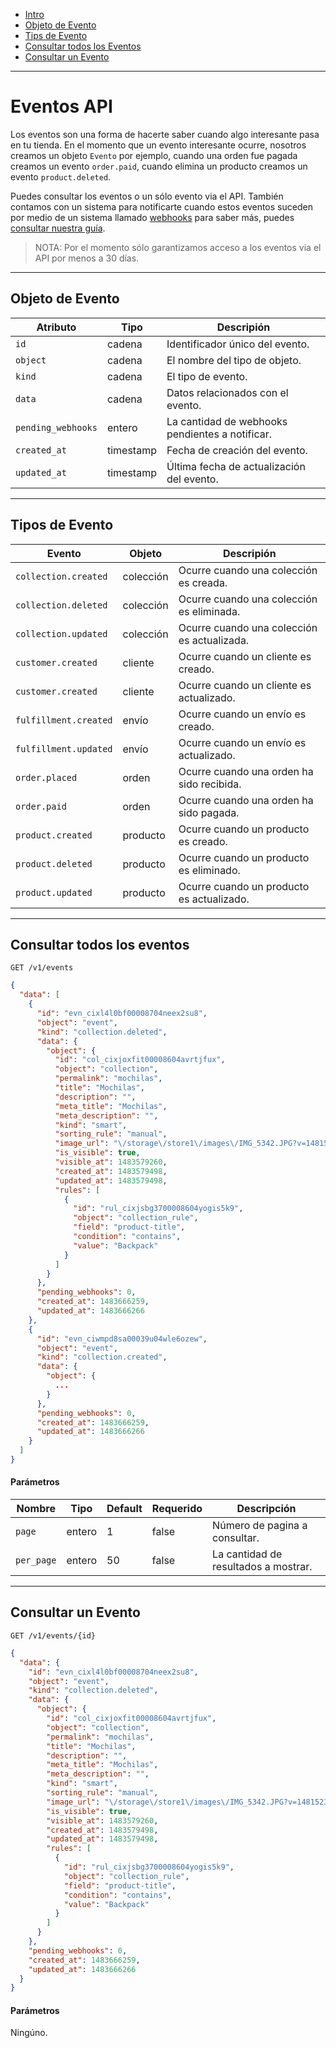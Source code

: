 - [Intro](#intro)
- [Objeto de Evento](#objeto-de-evento)
- [Tips de Evento](#tipos-de-evento)
- [Consultar todos los Eventos](#consultar-todos-los-eventos)
- [Consultar un Evento](#consultar-un-evento)

***

<a name="intro"></a>
# Eventos API

Los eventos son una forma de hacerte saber cuando algo interesante pasa en tu tienda. En el momento que un evento interesante ocurre, nosotros creamos un objeto `Evento` por ejemplo, cuando una orden fue pagada creamos un evento `order.paid`, cuando elimina un producto creamos un evento `product.deleted`.

Puedes consultar los eventos o un sólo evento via el API. También contamos con un sistema para notificarte cuando estos eventos suceden por medio de un sistema llamado [webhooks](/ayuda/desarrolladores/webhooks) para saber más, puedes [consultar nuestra guía](/ayuda/desarrolladores/webhooks).

> NOTA: Por el momento sólo garantizamos acceso a los eventos via el API por menos a 30 días.

---

<a name="objeto-de-evento"></a>
## Objeto de Evento

| Atributo           | Tipo      | Descripión                                                           |
|--------------------|-----------|----------------------------------------------------------------------|
| `id`               | cadena    | Identificador único del evento.                                      |
| `object`           | cadena    | El nombre del tipo de objeto.                                        |
| `kind`             | cadena    | El tipo de evento.                                                   |
| `data`             | cadena    | Datos relacionados con el evento.                                    |
| `pending_webhooks` | entero    | La cantidad de webhooks pendientes a notificar.                      |
| `created_at`       | timestamp | Fecha de creación del evento.                                        |
| `updated_at`       | timestamp | Última fecha de actualización del evento.                            |

---

<a name="tipos-de-evento"></a>
## Tipos de Evento

| Evento                | Objeto    | Descripión                                                          |
|-----------------------|-----------|---------------------------------------------------------------------|
| `collection.created`  | colección | Ocurre cuando una colección es creada.                              |
| `collection.deleted`  | colección | Ocurre cuando una colección es eliminada.                           |
| `collection.updated`  | colección | Ocurre cuando una colección es actualizada.                         |
| `customer.created`    | cliente   | Ocurre cuando un cliente es creado.                                 |
| `customer.created`    | cliente   | Ocurre cuando un cliente es actualizado.                            |
| `fulfillment.created` | envío     | Ocurre cuando un envío es creado.                                   |
| `fulfillment.updated` | envío     | Ocurre cuando un envío es actualizado.                              |
| `order.placed`        | orden     | Ocurre cuando una orden ha sido recibida.                           |
| `order.paid`          | orden     | Ocurre cuando una orden ha sido pagada.                             |
| `product.created`     | producto  | Ocurre cuando un producto es creado.                                |
| `product.deleted`     | producto  | Ocurre cuando un producto es eliminado.                             |
| `product.updated`     | producto  | Ocurre cuando un producto es actualizado.                           |

---

<a name="consultar-todos-los-eventos"></a>
## Consultar todos los eventos

```
GET /v1/events
```

```json
{
  "data": [
    {
      "id": "evn_cixl4l0bf00008704neex2su8",
      "object": "event",
      "kind": "collection.deleted",
      "data": {
        "object": {
          "id": "col_cixjoxfit00008604avrtjfux",
          "object": "collection",
          "permalink": "mochilas",
          "title": "Mochilas",
          "description": "",
          "meta_title": "Mochilas",
          "meta_description": "",
          "kind": "smart",
          "sorting_rule": "manual",
          "image_url": "\/storage\/store1\/images\/IMG_5342.JPG?v=1481523968",
          "is_visible": true,
          "visible_at": 1483579260,
          "created_at": 1483579498,
          "updated_at": 1483579498,
          "rules": [
            {
              "id": "rul_cixjsbg3700008604yogis5k9",
              "object": "collection_rule",
              "field": "product-title",
              "condition": "contains",
              "value": "Backpack"
            }
          ]
        }
      },
      "pending_webhooks": 0,
      "created_at": 1483666259,
      "updated_at": 1483666266
    },
    {
      "id": "evn_ciwmpd8sa00039u04wle6ozew",
      "object": "event",
      "kind": "collection.created",
      "data": {
        "object": {
          ...
        }
      },
      "pending_webhooks": 0,
      "created_at": 1483666259,
      "updated_at": 1483666266
    }
  ]
}
```

#### Parámetros

| Nombre     | Tipo   | Default | Requerido | Descripción                          |
|------------|--------|---------|-----------|--------------------------------------|
| `page`     | entero | 1       | false     | Número de pagina a consultar.        |
| `per_page` | entero | 50      | false     | La cantidad de resultados a mostrar. |

---

<a name="consultar-un-evento"></a>
## Consultar un Evento

```
GET /v1/events/{id}
```

```json
{
  "data": {
    "id": "evn_cixl4l0bf00008704neex2su8",
    "object": "event",
    "kind": "collection.deleted",
    "data": {
      "object": {
        "id": "col_cixjoxfit00008604avrtjfux",
        "object": "collection",
        "permalink": "mochilas",
        "title": "Mochilas",
        "description": "",
        "meta_title": "Mochilas",
        "meta_description": "",
        "kind": "smart",
        "sorting_rule": "manual",
        "image_url": "\/storage\/store1\/images\/IMG_5342.JPG?v=1481523968",
        "is_visible": true,
        "visible_at": 1483579260,
        "created_at": 1483579498,
        "updated_at": 1483579498,
        "rules": [
          {
            "id": "rul_cixjsbg3700008604yogis5k9",
            "object": "collection_rule",
            "field": "product-title",
            "condition": "contains",
            "value": "Backpack"
          }
        ]
      }
    },
    "pending_webhooks": 0,
    "created_at": 1483666259,
    "updated_at": 1483666266
  }
}
```

#### Parámetros

Ningúno.
